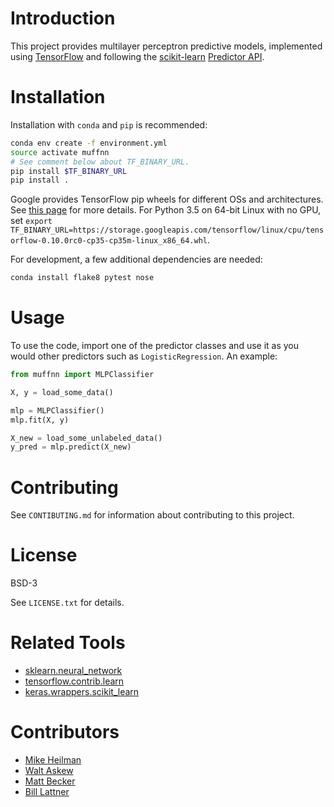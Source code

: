 # Introduction

This project provides multilayer perceptron predictive models, implemented
using [TensorFlow](https://www.tensorflow.org/) and following the 
[scikit-learn](http://scikit-learn.org)
[Predictor API](http://scikit-learn.org/stable/developers/contributing.html#apis-of-scikit-learn-objects).

# Installation

Installation with `conda` and `pip` is recommended:

```bash
conda env create -f environment.yml
source activate muffnn
# See comment below about TF_BINARY_URL.
pip install $TF_BINARY_URL
pip install .
```

Google provides TensorFlow pip wheels for different OSs and architectures.
See [this page](https://www.tensorflow.org/versions/r0.10/get_started/os_setup.html#pip-installation)
for more details.  For Python 3.5 on 64-bit Linux with no GPU, set
`export TF_BINARY_URL=https://storage.googleapis.com/tensorflow/linux/cpu/tensorflow-0.10.0rc0-cp35-cp35m-linux_x86_64.whl`.

For development, a few additional dependencies are needed:

```bash
conda install flake8 pytest nose
```

# Usage

To use the code, import one of the predictor classes and use it as you would
other predictors such as `LogisticRegression`. An example:

```python
from muffnn import MLPClassifier

X, y = load_some_data()

mlp = MLPClassifier()
mlp.fit(X, y)

X_new = load_some_unlabeled_data()
y_pred = mlp.predict(X_new)
```

# Contributing

See `CONTIBUTING.md` for information about contributing to this project.

# License

BSD-3

See `LICENSE.txt` for details.

# Related Tools

* [sklearn.neural_network](http://scikit-learn.org/dev/modules/classes.html#module-sklearn.neural_network)
* [tensorflow.contrib.learn](https://github.com/tensorflow/tensorflow/tree/r0.10/tensorflow/contrib/learn/python/learn)
* [keras.wrappers.scikit_learn](https://keras.io/scikit-learn-api/)

# Contributors

* [Mike Heilman](https://github.com/mheilman/)
* [Walt Askew](https://github.com/waltaskew/)
* [Matt Becker](https://github.com/beckermr/)
* [Bill Lattner](https://github.com/wlattner/)
